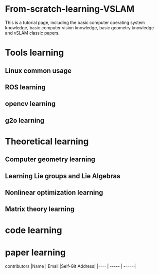 # From-scratch-learning-VSLAM
This is a tutorial page, including the basic computer operating system knowledge, basic computer vision knowledge, basic geometry knowledge and vSLAM classic papers.
# Tools learning
## Linux common usage
## ROS learning
## opencv learning
## g2o learning
# Theoretical learning
## Computer geometry learning
## Learning Lie groups and Lie Algebras
## Nonlinear optimization learning
## Matrix theory learning
# code learning
# paper learning
contributors
|Name | Email |Self-Git Address|
|---- | ----- | ------|  


